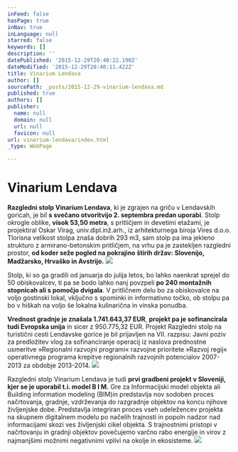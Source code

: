 ```yaml
---
inFeed: false
hasPage: true
inNav: true
inLanguage: null
starred: false
keywords: []
description: ''
datePublished: '2015-12-29T20:40:22.190Z'
dateModified: '2015-12-29T20:40:11.422Z'
title: Vinarium Lendava
author: []
sourcePath: _posts/2015-12-29-vinarium-lendava.md
published: true
authors: []
publisher:
  name: null
  domain: null
  url: null
  favicon: null
url: vinarium-lendava/index.html
_type: WebPage

---
```

# Vinarium Lendava

**Razgledni stolp Vinarium Lendava**, ki je zgrajen na griču v Lendavskih goricah, je bil **s svečano otvoritvijo 2\. septembra predan uporabi**. Stolp okrogle oblike, **visok 53,50 metra**,
s pritličjem in devetimi etažami, je projektiral Oskar Virag, 
univ.dipl.inž.arh., iz arhitekturnega biroja Vires d.o.o. Tlorisna 
velikost stolpa znaša dobrih 293 m3, sam stolp pa ima jekleno strukturo z
armirano-betonskim pritličjem, na vrhu pa je zastekljen razgledni 
prostor, **od koder seže pogled na pokrajino štirih držav: Slovenijo, Madžarsko, Hrvaško in Avstrijo.**
![](https://the-grid-user-content.s3-us-west-2.amazonaws.com/aae6484e-0ccb-4b2c-a4ee-ad4a3878b1bc.jpg)

Stolp, ki so ga gradili od januarja do julija letos, bo lahko 
naenkrat sprejel do 50 obiskovalcev, ti pa se bodo lahko nanj povzpeli **po 240 montažnih stopnicah ali s pomočjo dvigala**.
V pritličnem delu bo za obiskovalce na voljo gostinski lokal, vključno s
spominki in informativno točko, ob stolpu pa bo v hiškah na voljo še 
lokalna kulinarična in vinska ponudba.

**Vrednost gradnje je znašala 1.741.643,37 EUR**, **projekt pa je sofinancirala tudi Evropska unija**
in sicer z 950.775,32 EUR. Projekt Razgledni stolp na turistični cesti 
Lendavske gorice je bil prijavljen na VII. razpisu: Javni poziv za 
predložitev vlog za sofinanciranje operacij iz naslova prednostne 
usmeritve »Regionalni razvojni programi« razvojne prioritete »Razvoj 
regij« operativnega programa krepitve regionalnih razvojnih potencialov 
2007-2013 za obdobje 2013-2014\.
![](https://the-grid-user-content.s3-us-west-2.amazonaws.com/fad88c74-02d8-457a-9536-cdf0bea89094.jpg)

Razgledni stolp Vinarium Lendava je tudi **prvi gradbeni projekt v Sloveniji, kjer se je uporabil t.i. model B I M.**
Gre za Informacijski model objekta ali Building information modeling 
(BIM)in  predstavlja nov sodoben proces načrtovanja, gradnje, 
vzdrževanja do razgradnje objektov na koncu njihove življenjske dobe. 
Predstavlja integriran proces vseh udeležencev projekta na skupnem 
digitalnem modelu po načelih trajnosti in popoln nadzor nad 
informacijami skozi ves življenjski cikel objekta. S trajnostnimi 
pristopi v načrtovanju in gradnji objektov povečujemo varčno rabo 
energije in virov z najmanjšimi možnimi negativnimi vplivi na okolje in 
ekosisteme.
![](https://the-grid-user-content.s3-us-west-2.amazonaws.com/bbad971d-c342-4af7-a031-aa3a7776411e.jpg)